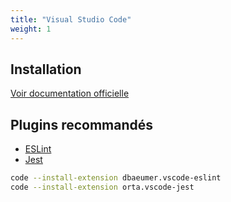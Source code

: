 ```yaml
---
title: "Visual Studio Code"
weight: 1
---
```


## Installation

[Voir documentation officielle](https://code.visualstudio.com/)

## Plugins recommandés

 - [ESLint](https://marketplace.visualstudio.com/items?itemName=dbaeumer.vscode-eslint)
 - [Jest](https://marketplace.visualstudio.com/items?itemName=Orta.vscode-jest)

```sh
code --install-extension dbaeumer.vscode-eslint
code --install-extension orta.vscode-jest
```

